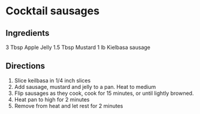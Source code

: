 # Cocktail sausages

## Ingredients

3 Tbsp Apple Jelly
1.5 Tbsp Mustard
1 lb Kielbasa sausage

## Directions

1. Slice keilbasa in 1/4 inch slices
2. Add sausage, mustard and jelly to a pan. Heat to medium
3. Flip sausages as they cook, cook for 15 minutes, or until lightly browned.
4. Heat pan to high for 2 minutes
5. Remove from heat and let rest for 2 minutes

